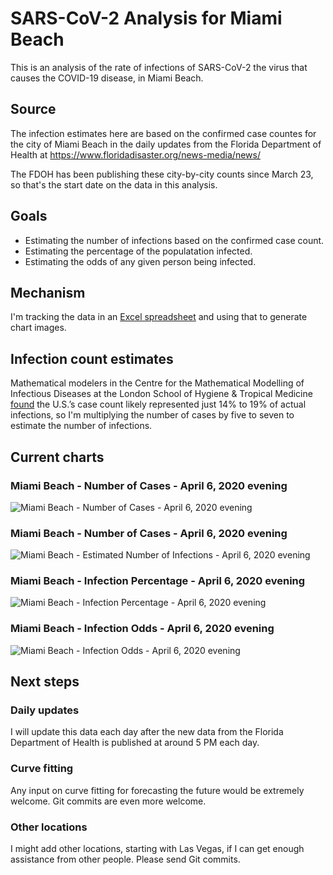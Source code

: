 # SARS-CoV-2 Analysis for Miami Beach

This is an analysis of the rate of infections of SARS-CoV-2 the virus that causes the COVID-19 disease, in Miami Beach.

## Source

The infection estimates here are based on the confirmed case countes for the city of Miami Beach in the daily updates from the Florida Department of Health at https://www.floridadisaster.org/news-media/news/

The FDOH has been publishing these city-by-city counts since March 23, so that's the start date on the data in this analysis.

## Goals

* Estimating the number of infections based on the confirmed case count.
* Estimating the percentage of the populatation infected.
* Estimating the odds of any given person being infected.

## Mechanism

I'm tracking the data in an [Excel spreadsheet](https://github.com/endymion/SARS-CoV-2_Analysis/blob/master/SARS-CoV-2%20Infection%20Odds%20-%20Miami%20Beach.xlsx) and using that to generate chart images.

## Infection count estimates

Mathematical modelers in the Centre for the Mathematical Modelling of Infectious Diseases at the London School of Hygiene & Tropical Medicine [found](https://cmmid.github.io/topics/covid19/severity/global_cfr_estimates.html) the U.S.’s case count likely represented just 14% to 19% of actual infections, so I'm multiplying the number of cases by five to seven to estimate the number of infections.

## Current charts

### Miami Beach - Number of Cases - April 6, 2020 evening

![Miami Beach - Number of Cases - April 6, 2020 evening](https://github.com/endymion/SARS-CoV-2_Analysis/blob/master/charts/RP%20SARS-CoV-2%20Analysis%20-%20Miami%20Beach%20-%20Number%20of%20Cases%20-%20April%206%202020%206%20PM.png?raw=true)

### Miami Beach - Number of Cases - April 6, 2020 evening

![Miami Beach - Estimated Number of Infections - April 6, 2020 evening](https://github.com/endymion/SARS-CoV-2_Analysis/blob/master/charts/RP%20SARS-CoV-2%20%20Analysis%20-%20Miami%20Beach%20-%20Number%20of%20Infections%20-%20April%206%202020%206%20PM.png?raw=true)

### Miami Beach - Infection Percentage - April 6, 2020 evening

![Miami Beach - Infection Percentage - April 6, 2020 evening](https://github.com/endymion/SARS-CoV-2_Analysis/blob/master/charts/RP%20SARS-CoV-2%20Analysis%20-%20Miami%20Beach%20-%20Infection%20Percentage%20-%20April%206%202020%206%20PM.png?raw=true)

### Miami Beach - Infection Odds - April 6, 2020 evening

![Miami Beach - Infection Odds - April 6, 2020 evening](https://github.com/endymion/SARS-CoV-2_Analysis/blob/master/charts/RP%20SARS-CoV-2%20Analysis%20-%20Miami%20Beach%20-%20Infection%20Odds%20-%20April%206%202020%206%20PM.png?raw=true)

## Next steps

### Daily updates

I will update this data each day after the new data from the Florida Department of Health is published at around 5 PM each day.

### Curve fitting

Any input on curve fitting for forecasting the future would be extremely welcome.  Git commits are even more welcome.

### Other locations

I might add other locations, starting with Las Vegas, if I can get enough assistance from other people.  Please send Git commits.
